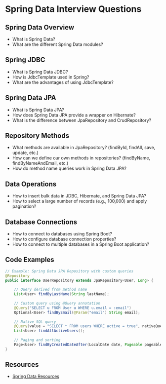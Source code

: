 # Spring Data Interview Questions

## Spring Data Overview

- What is Spring Data?
- What are the different Spring Data modules?

## Spring JDBC

- What is Spring Data JDBC?
- How is JdbcTemplate used in Spring?
- What are the advantages of using JdbcTemplate?

## Spring Data JPA

- What is Spring Data JPA?
- How does Spring Data JPA provide a wrapper on Hibernate?
- What is the difference between JpaRepository and CrudRepository?

## Repository Methods

- What methods are available in JpaRepository? (findById, findAll, save, update, etc.)
- How can we define our own methods in repositories? (findByName, findByNameAndEmail, etc.)
- How do method name queries work in Spring Data JPA?

## Data Operations

- How to insert bulk data in JDBC, Hibernate, and Spring Data JPA?
- How to select a large number of records (e.g., 100,000) and apply pagination?

## Database Connections

- How to connect to databases using Spring Boot?
- How to configure database connection properties?
- How to connect to multiple databases in a Spring Boot application?

## Code Examples

```java
// Example: Spring Data JPA Repository with custom queries
@Repository
public interface UserRepository extends JpaRepository<User, Long> {
    
    // Query derived from method name
    List<User> findByLastName(String lastName);
    
    // Custom query using @Query annotation
    @Query("SELECT u FROM User u WHERE u.email = :email")
    Optional<User> findByEmail(@Param("email") String email);
    
    // Native SQL query
    @Query(value = "SELECT * FROM users WHERE active = true", nativeQuery = true)
    List<User> findAllActiveUsers();
    
    // Paging and sorting
    Page<User> findByCreatedDateAfter(LocalDate date, Pageable pageable);
}
```

## Resources

- [Spring Data Resources](https://docs.spring.io/spring-data/jpa/docs/current/reference/html/)